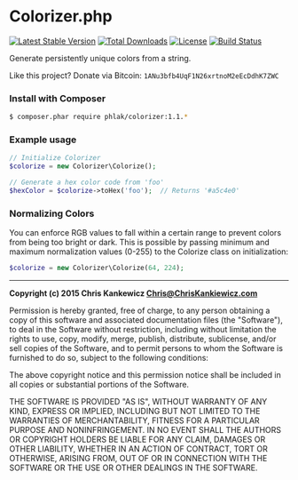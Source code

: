Colorizer.php
===============

[![Latest Stable Version](https://poser.pugx.org/phlak/colorizer/v/stable.png)](https://packagist.org/packages/phlak/colorizer)
[![Total Downloads](https://poser.pugx.org/phlak/colorizer/downloads.png)](https://packagist.org/packages/phlak/colorizer)
[![License](https://poser.pugx.org/phlak/colorizer/license.png)](https://packagist.org/packages/phlak/colorizer)
[![Build Status](https://travis-ci.org/PHLAK/colorizer.svg?branch=master)](https://travis-ci.org/PHLAK/colorizer)

Generate persistently unique colors from a string.

Like this project? Donate via Bitcoin: `1ANu3bfb4UqF1N26xrtnoM2eEcDdhK7ZWC`

### Install with Composer

```bash
$ composer.phar require phlak/colorizer:1.1.*
```

### Example usage

```php
// Initialize Colorizer
$colorize = new Colorizer\Colorize();

// Generate a hex color code from 'foo'
$hexColor = $colorize->toHex('foo');  // Returns '#a5c4e0'
```

### Normalizing Colors

You can enforce RGB values to fall within a certain range to prevent colors
from being too bright or dark.  This is possible by passing minimum and maximum
normalization values (0-255) to the Colorize class on initialization:

```php
$colorize = new Colorizer\Colorize(64, 224);
```

-----

**Copyright (c) 2015 Chris Kankewicz <Chris@ChrisKankiewicz.com>**

Permission is hereby granted, free of charge, to any person obtaining a copy
of this software and associated documentation files (the "Software"), to deal
in the Software without restriction, including without limitation the rights
to use, copy, modify, merge, publish, distribute, sublicense, and/or sell
copies of the Software, and to permit persons to whom the Software is
furnished to do so, subject to the following conditions:

The above copyright notice and this permission notice shall be included in
all copies or substantial portions of the Software.

THE SOFTWARE IS PROVIDED "AS IS", WITHOUT WARRANTY OF ANY KIND, EXPRESS OR
IMPLIED, INCLUDING BUT NOT LIMITED TO THE WARRANTIES OF MERCHANTABILITY,
FITNESS FOR A PARTICULAR PURPOSE AND NONINFRINGEMENT. IN NO EVENT SHALL THE
AUTHORS OR COPYRIGHT HOLDERS BE LIABLE FOR ANY CLAIM, DAMAGES OR OTHER
LIABILITY, WHETHER IN AN ACTION OF CONTRACT, TORT OR OTHERWISE, ARISING FROM,
OUT OF OR IN CONNECTION WITH THE SOFTWARE OR THE USE OR OTHER DEALINGS IN
THE SOFTWARE.
